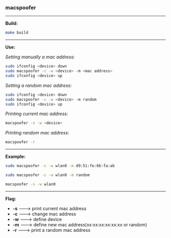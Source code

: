 ### macspoofer

****

**Build:**

```bash
make build
```

****

**Use:**

*Setting manually a mac address:*

```bash
sudo ifconfig <device> down
sudo macspoofer -c -w <device> -m <mac address>
sudo ifconfig <device> up
```

*Setting a random mac address:*

```bash
sudo ifconfig <device> down
sudo macspoofer -c -w <device> -m random
sudo ifconfig <device> up
```

*Printing current mac address:*

```bash
macspoofer -s -w <device>
```

*Printing random mac address:*

```bash
macspoofer -r 
```



****

**Example:**

```bash
sudo macspoofer -c -w wlan0 -m d9:51:fe:66:fa:ab
```

```bash
sudo macspoofer -c -w wlan0 -m random
```

```bash
macspoofer -s -w wlan0	
```

****

**Flag:**

- **-s** ---> print current mac address
- **-c** ---> change mac address
- **-w** ---> define device
- **-m** ---> define new mac address(xx:xx:xx:xx:xx:xx or random)
- **-r** ---> print a random mac address
